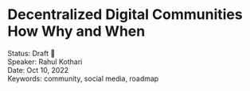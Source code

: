 # Decentralized Digital Communities How Why and When

Status: Draft 📝  
Speaker: Rahul Kothari    
Date: Oct 10, 2022    
Keywords: community, social media, roadmap    